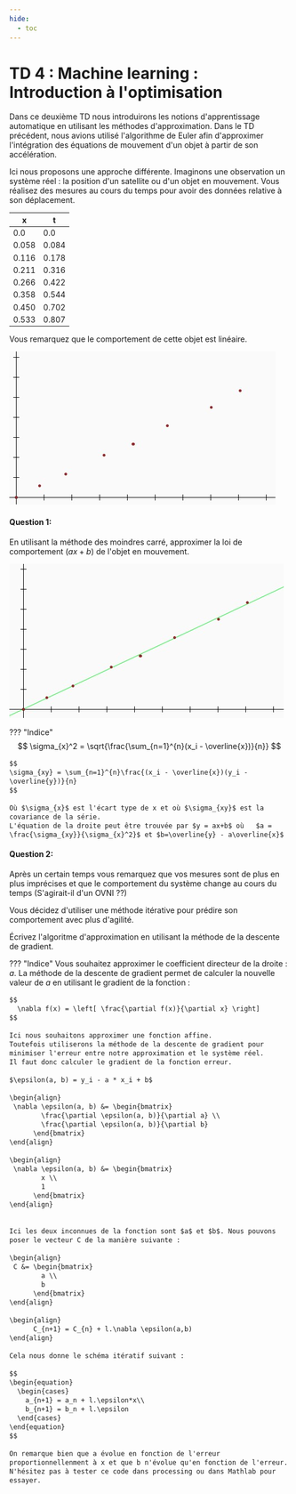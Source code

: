 ```yaml
---
hide:
  - toc
---
```


# TD 4 : Machine learning : Introduction à l'optimisation

Dans ce deuxième TD nous introduirons les notions d'apprentissage automatique en utilisant les méthodes d'approximation.
Dans le TD précédent, nous avions utilisé l'algorithme de Euler afin d'approximer l'intégration des équations de mouvement d'un objet à partir de son accélération.

Ici nous proposons une approche différente. Imaginons une observation un système réel : la position d'un satellite ou d'un objet en mouvement.
Vous réalisez  des mesures au cours du temps pour avoir des données relative à son déplacement.

|   x   |   t   |
| ----- | ----- |
| 0.0   | 0.0   |
| 0.058 | 0.084 |
| 0.116 | 0.178 |
| 0.211 | 0.316 |
| 0.266 | 0.422 |
| 0.358 | 0.544 |
| 0.450 | 0.702 |
| 0.533 | 0.807 |

Vous remarquez que le comportement de cette objet est linéaire.

![](./images/td2/data.jpg)

#### Question 1:

En utilisant la méthode des moindres carré, approximer la loi de comportement ($ax + b$) de l'objet en mouvement.

![](./images/td2/leastSquare.jpg)

??? "Indice"
    $$
    \sigma_{x}^2 = \sqrt{\frac{\sum_{n=1}^{n}(x_i - \overline{x})}{n}}
    $$

    $$
    \sigma_{xy} = \sum_{n=1}^{n}\frac{(x_i - \overline{x})(y_i - \overline{y})}{n}
    $$

    Où $\sigma_{x}$ est l'écart type de x et où $\sigma_{xy}$ est la covariance de la série.
    L'équation de la droite peut être trouvée par $y = ax+b$ où   $a = \frac{\sigma_{xy}}{\sigma_{x}^2}$ et $b=\overline{y} - a\overline{x}$

#### Question 2:

Après un certain temps vous remarquez que vos mesures sont de plus en plus imprécises et que le comportement du système change au cours du temps (S'agirait-il d'un OVNI ??)

Vous décidez d'utiliser une méthode itérative pour prédire son comportement avec plus d'agilité.

Écrivez l'algoritme d'approximation en utilisant la méthode de la descente de gradient.

??? "Indice"
    Vous souhaitez approximer le coefficient directeur de la droite : $a$. La méthode de la descente de gradient permet de calculer la nouvelle valeur de $a$ en utilisant le gradient de la fonction :

    $$
      \nabla f(x) = \left[ \frac{\partial f(x)}{\partial x} \right]
    $$

    Ici nous souhaitons approximer une fonction affine. 
    Toutefois utiliserons la méthode de la descente de gradient pour minimiser l'erreur entre notre approximation et le système réel.
    Il faut donc calculer le gradient de la fonction erreur.

    $\epsilon(a, b) = y_i - a * x_i + b$

    \begin{align}
     \nabla \epsilon(a, b) &= \begin{bmatrix}
            \frac{\partial \epsilon(a, b)}{\partial a} \\
            \frac{\partial \epsilon(a, b)}{\partial b}
          \end{bmatrix}
    \end{align}

    \begin{align}
     \nabla \epsilon(a, b) &= \begin{bmatrix}
            x \\
            1
          \end{bmatrix}
    \end{align}


    Ici les deux inconnues de la fonction sont $a$ et $b$. Nous pouvons poser le vecteur C de la manière suivante : 

    \begin{align}
     C &= \begin{bmatrix}
            a \\
            b
          \end{bmatrix}
    \end{align}

    \begin{align}
          C_{n+1} = C_{n} + l.\nabla \epsilon(a,b)
    \end{align}

    Cela nous donne le schéma itératif suivant : 

    $$
    \begin{equation}
      \begin{cases}
        a_{n+1} = a_n + l.\epsilon*x\\
        b_{n+1} = b_n + l.\epsilon
      \end{cases}
    \end{equation}
    $$
    
    On remarque bien que a évolue en fonction de l'erreur proportionnellenment à x et que b n'évolue qu'en fonction de l'erreur.
    N'hésitez pas à tester ce code dans processing ou dans Mathlab pour essayer.


